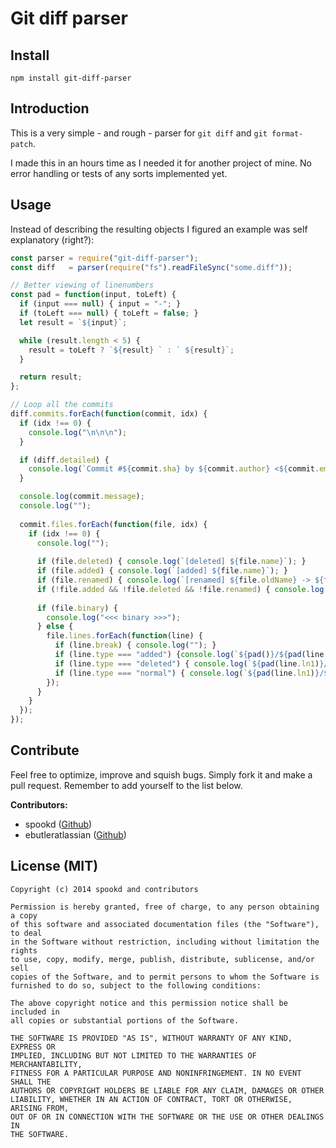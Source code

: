 # Git diff parser

## Install
```
npm install git-diff-parser
```

## Introduction
This is a very simple - and rough - parser for `git diff` and `git format-patch`.

I made this in an hours time as I needed it for another project of mine. No error handling or tests of any sorts implemented yet.

## Usage
Instead of describing the resulting objects I figured an example was self explanatory (right?):
```js
const parser = require("git-diff-parser");
const diff   = parser(require("fs").readFileSync("some.diff"));

// Better viewing of linenumbers
const pad = function(input, toLeft) {
  if (input === null) { input = "-"; }
  if (toLeft === null) { toLeft = false; }
  let result = `${input}`;

  while (result.length < 5) {
    result = toLeft ? `${result} ` : ` ${result}`;
  }

  return result;
};

// Loop all the commits
diff.commits.forEach(function(commit, idx) {
  if (idx !== 0) {
    console.log("\n\n\n");
  }

  if (diff.detailed) {
    console.log(`Commit #${commit.sha} by ${commit.author} <${commit.email}> at ${commit.date}`);
  }

  console.log(commit.message);
  console.log("");
  
  commit.files.forEach(function(file, idx) {
    if (idx !== 0) {
      console.log("");
      
      if (file.deleted) { console.log(`[deleted] ${file.name}`); }
      if (file.added) { console.log(`[added] ${file.name}`); }
      if (file.renamed) { console.log(`[renamed] ${file.oldName} -> ${file.name}`); }
      if (!file.added && !file.deleted && !file.renamed) { console.log(`[file] ${file.name}`); }
      
      if (file.binary) {
        console.log("<<< binary >>>");
      } else {
        file.lines.forEach(function(line) {
          if (line.break) { console.log(""); }
          if (line.type === "added") {console.log(`${pad()}/${pad(line.ln1, true)} + ${line.text}`); }
          if (line.type === "deleted") { console.log(`${pad(line.ln1)}/${pad("-", true)} - ${line.text}`); }
          if (line.type === "normal") { console.log(`${pad(line.ln1)}/${pad(line.ln2, true)}   ${line.text}`); }
        });
      }
    }
  });
});
```

## Contribute
Feel free to optimize, improve and squish bugs. Simply fork it and make a pull request. Remember to add yourself to the list below.

**Contributors:**
* spookd ([Github](https://github.com/spookd))
* ebutleratlassian ([Github](https://github.com/ebutleratlassian))

## License (MIT)
```
Copyright (c) 2014 spookd and contributors

Permission is hereby granted, free of charge, to any person obtaining a copy
of this software and associated documentation files (the "Software"), to deal
in the Software without restriction, including without limitation the rights
to use, copy, modify, merge, publish, distribute, sublicense, and/or sell
copies of the Software, and to permit persons to whom the Software is
furnished to do so, subject to the following conditions:

The above copyright notice and this permission notice shall be included in
all copies or substantial portions of the Software.

THE SOFTWARE IS PROVIDED "AS IS", WITHOUT WARRANTY OF ANY KIND, EXPRESS OR
IMPLIED, INCLUDING BUT NOT LIMITED TO THE WARRANTIES OF MERCHANTABILITY,
FITNESS FOR A PARTICULAR PURPOSE AND NONINFRINGEMENT. IN NO EVENT SHALL THE
AUTHORS OR COPYRIGHT HOLDERS BE LIABLE FOR ANY CLAIM, DAMAGES OR OTHER
LIABILITY, WHETHER IN AN ACTION OF CONTRACT, TORT OR OTHERWISE, ARISING FROM,
OUT OF OR IN CONNECTION WITH THE SOFTWARE OR THE USE OR OTHER DEALINGS IN
THE SOFTWARE.
```